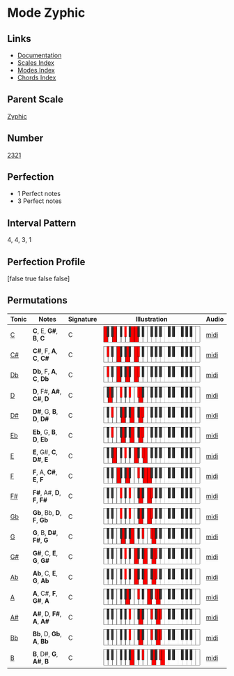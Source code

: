 # Mode Zyphic

## Links

- [Documentation](index.md)
- [Scales Index](Scales.md)
- [Modes Index](Modes.md)
- [Chords Index](Chords.md)

## Parent Scale

[Zyphic](ScaleZyphic.md)

## Number

[2321](https://ianring.com/musictheory/scales/2321)

## Perfection

- 1 Perfect notes
- 3 Perfect notes

## Interval Pattern

4, 4, 3, 1

## Perfection Profile

[false true false false]

## Permutations

| Tonic | Notes | Signature | Illustration | Audio |
|-------|-------|-----------|--------------|-------|
| [C](ModeCNaturalZyphic.md) | **C**, E, **G#**, **B**, **C** | C | ![CNaturalZyphic](ModeCNaturalZyphic.png) | [midi](https://github.com/edipermadi/music/blob/main/docs/ModeCNaturalZyphic.mid?raw=true) |
| [C#](ModeCSharpZyphic.md) | **C#**, F, **A**, **C**, **C#** | C | ![CSharpZyphic](ModeCSharpZyphic.png) | [midi](https://github.com/edipermadi/music/blob/main/docs/ModeCSharpZyphic.mid?raw=true) |
| [Db](ModeDFlatZyphic.md) | **Db**, F, **A**, **C**, **Db** | C | ![DFlatZyphic](ModeDFlatZyphic.png) | [midi](https://github.com/edipermadi/music/blob/main/docs/ModeDFlatZyphic.mid?raw=true) |
| [D](ModeDNaturalZyphic.md) | **D**, F#, **A#**, **C#**, **D** | C | ![DNaturalZyphic](ModeDNaturalZyphic.png) | [midi](https://github.com/edipermadi/music/blob/main/docs/ModeDNaturalZyphic.mid?raw=true) |
| [D#](ModeDSharpZyphic.md) | **D#**, G, **B**, **D**, **D#** | C | ![DSharpZyphic](ModeDSharpZyphic.png) | [midi](https://github.com/edipermadi/music/blob/main/docs/ModeDSharpZyphic.mid?raw=true) |
| [Eb](ModeEFlatZyphic.md) | **Eb**, G, **B**, **D**, **Eb** | C | ![EFlatZyphic](ModeEFlatZyphic.png) | [midi](https://github.com/edipermadi/music/blob/main/docs/ModeEFlatZyphic.mid?raw=true) |
| [E](ModeENaturalZyphic.md) | **E**, G#, **C**, **D#**, **E** | C | ![ENaturalZyphic](ModeENaturalZyphic.png) | [midi](https://github.com/edipermadi/music/blob/main/docs/ModeENaturalZyphic.mid?raw=true) |
| [F](ModeFNaturalZyphic.md) | **F**, A, **C#**, **E**, **F** | C | ![FNaturalZyphic](ModeFNaturalZyphic.png) | [midi](https://github.com/edipermadi/music/blob/main/docs/ModeFNaturalZyphic.mid?raw=true) |
| [F#](ModeFSharpZyphic.md) | **F#**, A#, **D**, **F**, **F#** | C | ![FSharpZyphic](ModeFSharpZyphic.png) | [midi](https://github.com/edipermadi/music/blob/main/docs/ModeFSharpZyphic.mid?raw=true) |
| [Gb](ModeGFlatZyphic.md) | **Gb**, Bb, **D**, **F**, **Gb** | C | ![GFlatZyphic](ModeGFlatZyphic.png) | [midi](https://github.com/edipermadi/music/blob/main/docs/ModeGFlatZyphic.mid?raw=true) |
| [G](ModeGNaturalZyphic.md) | **G**, B, **D#**, **F#**, **G** | C | ![GNaturalZyphic](ModeGNaturalZyphic.png) | [midi](https://github.com/edipermadi/music/blob/main/docs/ModeGNaturalZyphic.mid?raw=true) |
| [G#](ModeGSharpZyphic.md) | **G#**, C, **E**, **G**, **G#** | C | ![GSharpZyphic](ModeGSharpZyphic.png) | [midi](https://github.com/edipermadi/music/blob/main/docs/ModeGSharpZyphic.mid?raw=true) |
| [Ab](ModeAFlatZyphic.md) | **Ab**, C, **E**, **G**, **Ab** | C | ![AFlatZyphic](ModeAFlatZyphic.png) | [midi](https://github.com/edipermadi/music/blob/main/docs/ModeAFlatZyphic.mid?raw=true) |
| [A](ModeANaturalZyphic.md) | **A**, C#, **F**, **G#**, **A** | C | ![ANaturalZyphic](ModeANaturalZyphic.png) | [midi](https://github.com/edipermadi/music/blob/main/docs/ModeANaturalZyphic.mid?raw=true) |
| [A#](ModeASharpZyphic.md) | **A#**, D, **F#**, **A**, **A#** | C | ![ASharpZyphic](ModeASharpZyphic.png) | [midi](https://github.com/edipermadi/music/blob/main/docs/ModeASharpZyphic.mid?raw=true) |
| [Bb](ModeBFlatZyphic.md) | **Bb**, D, **Gb**, **A**, **Bb** | C | ![BFlatZyphic](ModeBFlatZyphic.png) | [midi](https://github.com/edipermadi/music/blob/main/docs/ModeBFlatZyphic.mid?raw=true) |
| [B](ModeBNaturalZyphic.md) | **B**, D#, **G**, **A#**, **B** | C | ![BNaturalZyphic](ModeBNaturalZyphic.png) | [midi](https://github.com/edipermadi/music/blob/main/docs/ModeBNaturalZyphic.mid?raw=true) |
